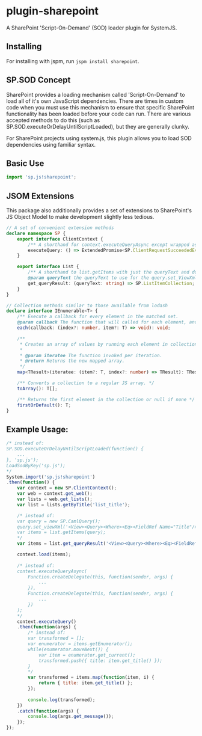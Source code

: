 plugin-sharepoint
=================

A SharePoint 'Script-On-Demand' (SOD) loader plugin for SystemJS.

Installing
---

For installing with jspm, run `jspm install sharepoint`.

SP.SOD Concept
---

SharePoint provides a loading mechanism called 'Script-On-Demand' to load all of it's own JavaScript dependencies.
There are times in custom code when you must use this mechanism to ensure that specific SharePoint functionality has been loaded before your code can run.
There are various accepted methods to do this (such as SP.SOD.executeOrDelayUntilScriptLoaded), but they are generally clunky.

For SharePoint projects using system.js, this plugin allows you to load SOD dependencies using familiar syntax. 

Basic Use
---

```javascript
import 'sp.js!sharepoint';
```

JSOM Extensions
----

This package also additionally provides a set of extensions to SharePoint's JS Object Model to make development slightly less tedious.

```typescript
// A set of convenient extension methods
declare namespace SP {
    export interface ClientContext {
        /** A shorthand for context.executeQueryAsync except wrapped as a JS Promise object */        
        executeQuery: () => ExtendedPromise<SP.ClientRequestSucceededEventArgs, SP.ClientRequestFailedEventArgs>;
    }

    export interface List {
        /** A shorthand to list.getItems with just the queryText and doesn't require a SP.CamlQuery to be constructed 
        @param queryText the queryText to use for the query.set_ViewXml() call */
        get_queryResult: (queryText: string) => SP.ListItemCollection;
    }
}

// Collection methods similar to those available from lodash
declare interface IEnumerable<T> {
    /** Execute a callback for every element in the matched set.
    @param callback The function that will called for each element, and passed an index and the element itself */
    each(callback: (index?: number, item?: T) => void): void;

    /**
     * Creates an array of values by running each element in collection through iteratee.
     *
     * @param iteratee The function invoked per iteration.
     * @return Returns the new mapped array.
     */
    map<TResult>(iteratee: (item?: T, index?: number) => TResult): TResult[];

    /** Converts a collection to a regular JS array. */
    toArray(): T[];

    /** Returns the first element in the collection or null if none */
    firstOrDefault(): T;
}
```

Example Usage:
---

```javascript
/* instead of:
SP.SOD.executeOrDelayUntilScriptLoaded(function() { 
    ...
}, 'sp.js');
LoadSodByKey('sp.js');
*/
System.import('sp.js!sharepoint')
.then(function() {
    var context = new SP.ClientContext();
    var web = context.get_web();
    var lists = web.get_lists();
    var list = lists.getByTitle('list_title');

    /* instead of:
    var query = new SP.CamlQuery();
    query.set_viewXml('<View><Query><Where><Eq><FieldRef Name="Title"/><Value Type="Text">Hello world!</Value></Eq></Where></Query></View>');
    var items = list.getItems(query);
    */
    var items = list.get_queryResult('<View><Query><Where><Eq><FieldRef Name="Title"/><Value Type="Text">Hello world!</Value></Eq></Where></Query></View>');

    context.load(items);
    
    /* instead of:
    context.executeQueryAsync(
        Function.createDelegate(this, function(sender, args) {
            ...
        }), 
        Function.createDelegate(this, function(sender, args) {
            ...
        })
    );
    */
    context.executeQuery()
    .then(function(args) {
        /* instead of:
        var transformed = [];
        var enumerator = items.getEnumerator();
        while(enumerator.moveNext()) {
            var item = enumerator.get_current();
            transformed.push({ title: item.get_title() });
        }
        */
        var transformed = items.map(function(item, i) {
            return { title: item.get_title() };
        });
        
        console.log(transformed);
    })
    .catch(function(args) {
        console.log(args.get_message());
    });
});
```
